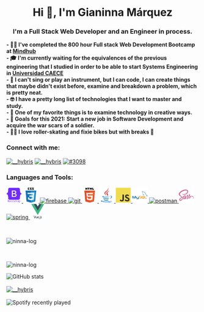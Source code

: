 <h1 align="center">Hi 👋, I'm Gianinna Márquez</h1>
<h3 align="center">I'm a Full Stack Web Developer and an Engineer in process.</h3>

<p align="left">
<strong>
- 👩‍💻 I've completed the 800 hour Full stack Web Development Bootcamp at <a href="https://mindhubweb.com/">Mindhub<a><br>
- 🎓 I'm currently waiting for the equivalences of the previous engineering that I studied in order to be able to start Systems Engineering in <a href="http://www.ucaece.edu.ar/">Universidad CAECE<a><br>
- 🔭 I can't sing or play an instrument, but I can code, I can create things that maybe didn't exist before, examine and breakdown a problem, which is pretty neat.<br>
- 🤓 I have a pretty long list of technologies that I want to master and study.<br>
- 💾 One of my favorite things is to examine technology in creative ways.<br>
- 💯 Goals for this 2021: Start a new job in Software Development and acquire the war scars of a soldier.<br>
- 🚴‍♀️ I love roller-skating and fixie bikes but with breaks 🤣</strong><br>
  </p>

<h3 align="left">Connect with me:</h3>
<p align="left">
<a href="https://twitter.com/__hybris" target="blank"><img align="center" src="https://cdn.jsdelivr.net/npm/simple-icons@3.0.1/icons/twitter.svg" alt="__hybris" height="30" width="40" /></a>
<a href="https://instagram.com/__hibris" target="blank"><img align="center" src="https://cdn.jsdelivr.net/npm/simple-icons@3.0.1/icons/instagram.svg" alt="__hybris" height="30" width="40" /></a>
<a href="https://discord.gg/#3098" target="blank"><img align="center" src="https://cdn.jsdelivr.net/npm/simple-icons@3.0.1/icons/discord.svg" alt="#3098" height="30" width="40" /></a>
</p>

<h3 align="left">Languages and Tools:</h3>
<p align="left"> <a href="https://getbootstrap.com" target="_blank"> <img src="https://raw.githubusercontent.com/devicons/devicon/master/icons/bootstrap/bootstrap-plain-wordmark.svg" alt="bootstrap" width="40" height="40"/> </a> <a href="https://www.w3schools.com/css/" target="_blank"> <img src="https://raw.githubusercontent.com/devicons/devicon/master/icons/css3/css3-original-wordmark.svg" alt="css3" width="40" height="40"/> </a> <a href="https://firebase.google.com/" target="_blank"> <img src="https://www.vectorlogo.zone/logos/firebase/firebase-icon.svg" alt="firebase" width="40" height="40"/> </a> <a href="https://git-scm.com/" target="_blank"> <img src="https://www.vectorlogo.zone/logos/git-scm/git-scm-icon.svg" alt="git" width="40" height="40"/> </a> <a href="https://www.w3.org/html/" target="_blank"> <img src="https://raw.githubusercontent.com/devicons/devicon/master/icons/html5/html5-original-wordmark.svg" alt="html5" width="40" height="40"/> </a> <a href="https://www.java.com" target="_blank"> <img src="https://raw.githubusercontent.com/devicons/devicon/master/icons/java/java-original.svg" alt="java" width="40" height="40"/> </a> <a href="https://developer.mozilla.org/en-US/docs/Web/JavaScript" target="_blank"> <img src="https://raw.githubusercontent.com/devicons/devicon/master/icons/javascript/javascript-original.svg" alt="javascript" width="40" height="40"/> </a> <a href="https://www.mysql.com/" target="_blank"> <img src="https://raw.githubusercontent.com/devicons/devicon/master/icons/mysql/mysql-original-wordmark.svg" alt="mysql" width="40" height="40"/> </a> <a href="https://postman.com" target="_blank"> <img src="https://www.vectorlogo.zone/logos/getpostman/getpostman-icon.svg" alt="postman" width="40" height="40"/> </a> <a href="https://sass-lang.com" target="_blank"> <img src="https://raw.githubusercontent.com/devicons/devicon/master/icons/sass/sass-original.svg" alt="sass" width="40" height="40"/> </a> <a href="https://spring.io/" target="_blank"> <img src="https://www.vectorlogo.zone/logos/springio/springio-icon.svg" alt="spring" width="40" height="40"/> </a> <a href="https://vuejs.org/" target="_blank"> <img src="https://raw.githubusercontent.com/devicons/devicon/master/icons/vuejs/vuejs-original-wordmark.svg" alt="vuejs" width="40" height="40"/> </a> </p>
<br>
<p><img align="center" src="https://github-readme-stats.vercel.app/api/top-langs?username=ninna-log&show_icons=true&locale=en&layout=compact" alt="ninna-log" /></p>
<br>

<p align="left"> <img src="https://komarev.com/ghpvc/?username=ninna-log&label=Profile%20views&color=0e75b6&style=flat" alt="ninna-log" /> </p>

![GitHub stats](https://github-readme-stats.vercel.app/api?username=Ninna-log&show_icons=true)
<br>
<br>
<a href="https://twitter.com/__hybris" target="blank"><img src="https://img.shields.io/twitter/follow/__hybris?logo=twitter&style=for-the-badge" alt="__hybris" /></a>
<br>
<br>
![Spotify recently played](https://spotify-recently-played-readme.vercel.app/api?user=31da2jggdvidfsikwewprvjwlsmm)
<br>
